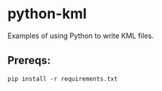 # python-kml
Examples of using Python to write KML files. 

Prereqs:
--------
```
pip install -r requirements.txt
```
